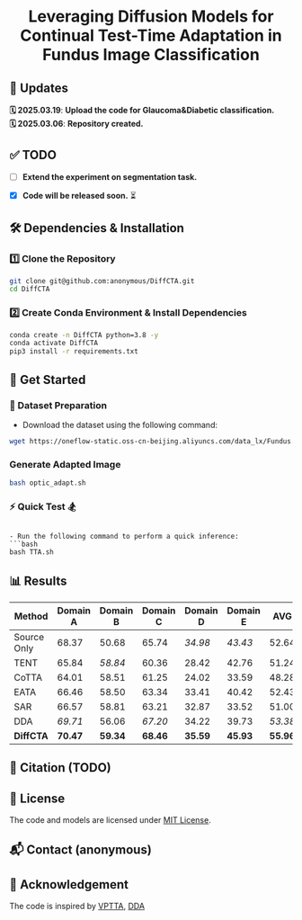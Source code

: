 <div align="center">



<h1>Leveraging Diffusion Models for Continual Test-Time Adaptation in Fundus Image Classification</h1>


</div>


<h2 style="text-align: left;">📌 Updates</h2>

**🗓 2025.03.19**: **Upload the code for Glaucoma&Diabetic classification.**  
**🗓 2025.03.06**: **Repository created.**  

## ✅ TODO  
- [ ] **Extend the experiment on segmentation task.**  
- [x] **Code will be released soon.**  ⏳



## 🛠️ Dependencies & Installation  

### 1️⃣ Clone the Repository  
```bash
git clone git@github.com:anonymous/DiffCTA.git
cd DiffCTA
```

### 2️⃣ Create Conda Environment & Install Dependencies  
```bash
conda create -n DiffCTA python=3.8 -y  
conda activate DiffCTA 
pip3 install -r requirements.txt  
```

## 🚀 Get Started  

### 📂 Dataset Preparation  

- Download the dataset using the following command:
```bash
wget https://oneflow-static.oss-cn-beijing.aliyuncs.com/data_lx/Fundus.zip
```
### Generate Adapted Image

```bash
bash optic_adapt.sh
```

### ⚡ Quick Test 🏂  
```

- Run the following command to perform a quick inference:  
```bash
bash TTA.sh
```

## 📊 Results  

| Method         | Domain A | Domain B | Domain C | Domain D | Domain E | AVG   |
|----------------|----------|----------|----------|----------|----------|--------|
| Source Only    | 68.37    | 50.68    | 65.74    | *34.98*  | *43.43*  | 52.64 |
| TENT           | 65.84    | *58.84*  | 60.36    | 28.42    | 42.76    | 51.24 |
| CoTTA          | 64.01    | 58.51    | 61.25    | 24.02    | 33.59    | 48.28 |
| EATA           | 66.46    | 58.50    | 63.34    | 33.41    | 40.42    | 52.43 |
| SAR            | 66.57    | 58.81    | 63.21    | 32.87    | 33.52    | 51.00 |
| DDA            | *69.71*  | 56.06    | *67.20*  | 34.22    | 39.73    | *53.38* |
| **DiffCTA**    | **70.47**| **59.34**| **68.46**| **35.59**| **45.93**| **55.96** |

## 📜 Citation (TODO)


## 📄 License  
The code and models are licensed under <a rel="license" href="./LICENSE">MIT License</a>. 

## 📬 Contact (anonymous)


## 🙌 Acknowledgement

The code is inspired by [VPTTA](https://github.com/Chen-Ziyang/VPTTA), [DDA](https://github.com/shiyegao/DDA)
